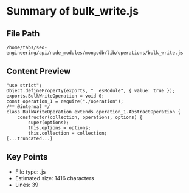 # Summary of bulk_write.js
  
## File Path
`/home/tabs/seo-engineering/api/node_modules/mongodb/lib/operations/bulk_write.js`

## Content Preview
```
"use strict";
Object.defineProperty(exports, "__esModule", { value: true });
exports.BulkWriteOperation = void 0;
const operation_1 = require("./operation");
/** @internal */
class BulkWriteOperation extends operation_1.AbstractOperation {
    constructor(collection, operations, options) {
        super(options);
        this.options = options;
        this.collection = collection;
[...truncated...]
```

## Key Points
- File type: .js
- Estimated size: 1416 characters
- Lines: 39
